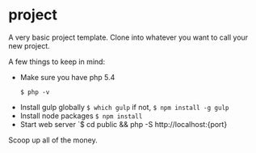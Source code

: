 project
=======

A very basic project template. Clone into whatever you want to call your new project.

A few things to keep in mind:

* Make sure you have php 5.4  
    ```
    $ php -v
    ```
* Install gulp globally `$ which gulp` if not, `$ npm install -g gulp`
* Install node packages `$ npm install`
* Start web server `$ cd public && php -S http://localhost:{port}

Scoop up all of the money.